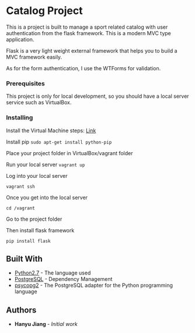 # Catalog Project

This is a project is built to manage a sport related catalog with user authentication from the flask framework. This is a modern MVC type application.

Flask is a very light weight external framework that helps you to build a MVC
framework easily.

As for the form authentication, I use the WTForms for validation.


### Prerequisites

This project is only for local development, so you should have a local server service such as VirtualBox.

### Installing

Install the Virtual Machine steps:
[Link](https://classroom.udacity.com/nanodegrees/nd004/parts/8d3e23e1-9ab6-47eb-b4f3-d5dc7ef27bf0/modules/bc51d967-cb21-46f4-90ea-caf73439dc59/lessons/5475ecd6-cfdb-4418-85a2-f2583074c08d/concepts/14c72fe3-e3fe-4959-9c4b-467cf5b7c3a0)

Install pip
```sudo apt-get install python-pip```

Place your project folder in VirtualBox/vagrant folder

Run your local server
```vagrant up```

Log into your local server

```vagrant ssh```

Once you get into the local server

```cd /vagrant```

Go to the project folder

Then install flask framework

```pip install flask```


## Built With

* [Python2.7](https://www.python.org/) - The language used
* [PostgreSQL](https://www.postgresql.org/) - Dependency Management
* [psycopg2](http://initd.org/psycopg/) - The PostgreSQL adapter for the Python programming language

## Authors

* **Hanyu Jiang** - *Initial work*
